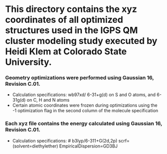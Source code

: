 # This directory contains the xyz coordinates of all optimized structures used in the IGPS QM cluster modeling study executed by Heidi Klem at Colorado State University.

### Geometry optimizations were performed using Gaussian 16, Revision C.01. 
-  Calculation specifications: wb97xd/ 6-31+g(d) on S and O atoms, and 6-31g(d) on C, H and N atoms
-  Certain atomic coordinates were frozen during optimizations using the -1 optimization flag in the second column of the molecule specification

### Each xyz file contains the energy calculated using Gaussian 16, Revision C.01. 
- Calculation specifications: # b3lyp/6-311+G(2d,2p) scrf=(solvent=diethylether) EmpiricalDispersion=GD3BJ
